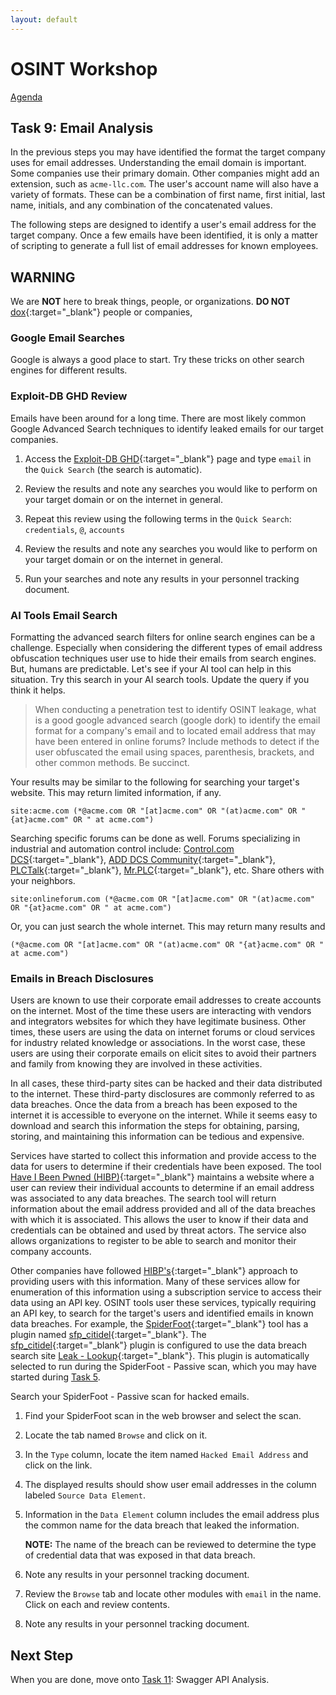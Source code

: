 ```yaml
---
layout: default
---
```


# OSINT Workshop
[Agenda](./index.md)

## Task 9: Email Analysis

In the previous steps you may have identified the format the target company uses for email addresses. Understanding the email domain is important. Some companies use their primary domain. Other companies might add an extension, such as `acme-llc.com`. The user's account name will also have a variety of formats. These can be a combination of first name, first initial, last name, initials, and any combination of the concatenated values.

The following steps are designed to identify a user's email address for the target company. Once a few emails have been identified, it is only a matter of scripting to generate a full list of email addresses for known employees.

## WARNING

We are **NOT** here to break things, people, or organizations. 
**DO NOT** [dox](https://en.wikipedia.org/wiki/Doxing){:target="_blank"} people or companies,

### Google Email Searches

Google is always a good place to start. Try these tricks on other search engines for different results.

### Exploit-DB GHD Review

Emails have been around for a long time. There are most likely common Google Advanced Search techniques to identify leaked emails for our target companies.

1. Access the [Exploit-DB GHD](https://www.exploit-db.com/google-hacking-database){:target="_blank"} page and type `email` in the `Quick Search` (the search is automatic).

2. Review the results and note any searches you would like to perform on your target domain or on the internet in general. 

3. Repeat this review using the following terms in the `Quick Search`: `credentials`, `@`, `accounts`

4. Review the results and note any searches you would like to perform on your target domain or on the internet in general.

5. Run your searches and note any results in your personnel tracking document.

### AI Tools Email Search

Formatting the advanced search filters for online search engines can be a challenge. Especially when considering the different types of email address obfuscation techniques user use to hide their emails from search engines. But, humans are predictable. Let's see if your AI tool can help in this situation. Try this search in your AI search tools. Update the query if you think it helps.

> When conducting a penetration test to identify OSINT leakage, what is a good google advanced search (google dork) to identify the email format for a company's email and to located email address that may have been entered in online forums? Include methods to detect if the user obfuscated the email using spaces, parenthesis, brackets, and other common methods. Be succinct.

Your results may be similar to the following for searching your target's website. This may return limited information, if any.

```site:acme.com (*@acme.com OR "[at]acme.com" OR "(at)acme.com" OR "{at}acme.com" OR " at acme.com")```

Searching specific forums can be done as well. Forums specializing in industrial and automation control include: [Control.com DCS](https://control.com/forums/forums/distributed-control-systems-dcs.30/){:target="_blank"}, [ADD DCS Community](https://new.abb.com/control-systems/community){:target="_blank"}, [PLCTalk](https://www.plctalk.net/){:target="_blank"}, [Mr.PLC](https://mrplc.com/){:target="_blank"}, etc. Share others with your neighbors.

```site:onlineforum.com (*@acme.com OR "[at]acme.com" OR "(at)acme.com" OR "{at}acme.com" OR " at acme.com")```

Or, you can just search the whole internet. This may return many results and 

```(*@acme.com OR "[at]acme.com" OR "(at)acme.com" OR "{at}acme.com" OR " at acme.com")```

### Emails in Breach Disclosures

Users are known to use their corporate email addresses to create accounts on the internet. Most of the time these users are interacting with vendors and integrators websites for which they have legitimate business. Other times, these users are using the data on internet forums or cloud services for industry related knowledge or associations. In the worst case, these users are using their corporate emails on elicit sites to avoid their partners and family from knowing they are involved in these activities. 

In all cases, these third-party sites can be hacked and their data distributed to the internet. These third-party disclosures are commonly referred to as data breaches. Once the data from a breach has been exposed to the internet it is accessible to everyone on the internet. While it seems easy to download and search this information the steps for obtaining, parsing, storing, and maintaining this information can be tedious and expensive.

Services have started to collect this information and provide access to the data for users to determine if their credentials have been exposed. The tool [Have I Been Pwned (HIBP)](https://haveibeenpwned.com/){:target="_blank"} maintains a website where a user can review their individual accounts to determine if an email address was associated to any data breaches. The search tool will return information about the email address provided and all of the data breaches with which it is associated. This allows the user to know if their data and credentials can be obtained and used by threat actors. The service also allows organizations to register to be able to search and monitor their company accounts.

Other companies have followed [HIBP's](https://haveibeenpwned.com/){:target="_blank"} approach to providing users with this information. Many of these services allow for enumeration of this information using a subscription service to access their data using an API key. OSINT tools user these services, typically requiring an API key, to search for the target's users and identified emails in known data breaches. For example, the [SpiderFoot](https://github.com/smicallef/spiderfoot){:target="_blank"} tool has a plugin named [sfp_citidel](https://github.com/smicallef/spiderfoot/blob/master/modules/sfp_citadel.py){:target="_blank"}. The [sfp_citidel](https://github.com/smicallef/spiderfoot/blob/master/modules/sfp_citadel.py){:target="_blank"} plugin is configured to use the data breach search site [Leak - Lookup](https://leak-lookup.com/){:target="_blank"}. This plugin is automatically selected to run during the SpiderFoot - Passive scan, which you may have started during [Task 5](task5.md).

Search your SpiderFoot - Passive scan for hacked emails.

1. Find your SpiderFoot scan in the web browser and select the scan.

2. Locate the tab named `Browse` and click on it.

3. In the `Type` column, locate the item named `Hacked Email Address` and click on the link.

4. The displayed results should show user email addresses in the column labeled `Source Data Element`.

5. Information in the `Data Element` column includes the email address plus the common name for the data breach that leaked the information. 

    **NOTE:** The name of the breach can be reviewed to determine the type of credential data that was exposed in that data breach.

6. Note any results in your personnel tracking document.

7. Review the `Browse` tab and locate other modules with `email` in the name. Click on each and review contents.

8. Note any results in your personnel tracking document.

## Next Step

When you are done, move onto [Task 11](task11.md): Swagger API Analysis.